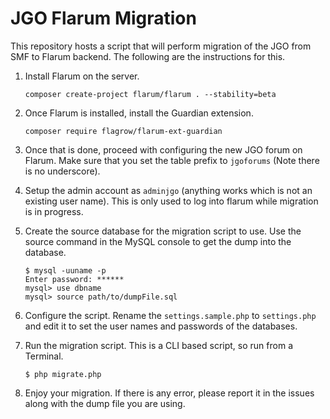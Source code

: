 # JGO Flarum Migration

This repository hosts a script that will perform migration of the JGO from SMF to Flarum backend. The following are the instructions for this.

  1. Install Flarum on the server.

         composer create-project flarum/flarum . --stability=beta

  2. Once Flarum is installed, install the Guardian extension.

         composer require flagrow/flarum-ext-guardian

  3. Once that is done, proceed with configuring the new JGO forum on Flarum. Make sure that you set the table prefix to `jgoforums` (Note there is no underscore).

  4. Setup the admin account as `adminjgo` (anything works which is not an existing user name). This is only used to log into flarum while migration is in progress.

  5. Create the source database for the migration script to use. Use the source command in the MySQL console to get the dump into the database.

         $ mysql -uuname -p
         Enter password: ******
         mysql> use dbname
         mysql> source path/to/dumpFile.sql

  6. Configure the script. Rename the `settings.sample.php` to `settings.php` and edit it to set the user names and passwords of the databases.

  7. Run the migration script. This is a CLI based script, so run from a Terminal.

         $ php migrate.php

  8. Enjoy your migration. If there is any error, please report it in the issues along with the dump file you are using.
